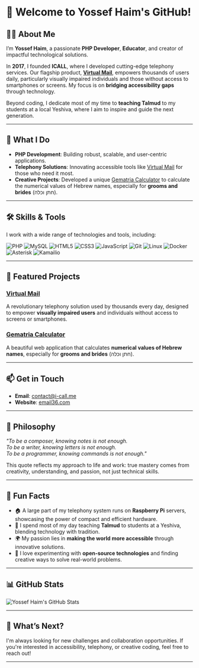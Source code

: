 # 👋 Welcome to Yossef Haim's GitHub!

## 🧑‍💻 About Me
I’m **Yossef Haim**, a passionate **PHP Developer**, **Educator**, and creator of impactful technological solutions.

In **2017**, I founded **ICALL**, where I developed cutting-edge telephony services. Our flagship product, **[Virtual Mail](https://email36.com)**, empowers thousands of users daily, particularly visually impaired individuals and those without access to smartphones or screens. My focus is on **bridging accessibility gaps** through technology.

Beyond coding, I dedicate most of my time to **teaching Talmud** to my students at a local Yeshiva, where I aim to inspire and guide the next generation.

---

## 🌟 What I Do
- **PHP Development**: Building robust, scalable, and user-centric applications.
- **Telephony Solutions**: Innovating accessible tools like [Virtual Mail](https://email36.com) for those who need it most.
- **Creative Projects**: Developed a unique [Gematria Calculator](https://gimatrion.com) to calculate the numerical values of Hebrew names, especially for **grooms and brides** (חתן וכלה).

---

## 🛠️ Skills & Tools
I work with a wide range of technologies and tools, including:

![PHP](https://img.shields.io/badge/PHP-777BB4?style=for-the-badge&logo=php&logoColor=white)
![MySQL](https://img.shields.io/badge/MySQL-4479A1?style=for-the-badge&logo=mysql&logoColor=white)
![HTML5](https://img.shields.io/badge/HTML5-E34F26?style=for-the-badge&logo=html5&logoColor=white)
![CSS3](https://img.shields.io/badge/CSS3-1572B6?style=for-the-badge&logo=css3&logoColor=white)
![JavaScript](https://img.shields.io/badge/JavaScript-F7DF1E?style=for-the-badge&logo=javascript&logoColor=black)
![Git](https://img.shields.io/badge/Git-F05032?style=for-the-badge&logo=git&logoColor=white)
![Linux](https://img.shields.io/badge/Linux-FCC624?style=for-the-badge&logo=linux&logoColor=black)
![Docker](https://img.shields.io/badge/Docker-2496ED?style=for-the-badge&logo=docker&logoColor=white)
![Asterisk](https://img.shields.io/badge/Asterisk-F66733?style=for-the-badge&logo=asterisk&logoColor=white)
![Kamailio](https://img.shields.io/badge/Kamailio-000000?style=for-the-badge&logo=kamailio&logoColor=white)

---

## 🚀 Featured Projects
### [Virtual Mail](https://email36.com)  
A revolutionary telephony solution used by thousands every day, designed to empower **visually impaired users** and individuals without access to screens or smartphones.

### [Gematria Calculator](https://gimatrion.com)  
A beautiful web application that calculates **numerical values of Hebrew names**, especially for **grooms and brides** (חתן וכלה).

---

## 📫 Get in Touch
- **Email**: [contact@i-call.me](mailto:contact@i-call.me)  
- **Website**: [email36.com](https://email36.com)

---

## 🌟 Philosophy
_"To be a composer, knowing notes is not enough.  
To be a writer, knowing letters is not enough.  
To be a programmer, knowing commands is not enough."_

This quote reflects my approach to life and work: true mastery comes from creativity, understanding, and passion, not just technical skills.

---

## 🌟 Fun Facts
- 🏠 A large part of my telephony system runs on **Raspberry Pi** servers, showcasing the power of compact and efficient hardware.
- 📖 I spend most of my day teaching **Talmud** to students at a Yeshiva, blending technology with tradition.
- 🌍 My passion lies in **making the world more accessible** through innovative solutions.
- 🔧 I love experimenting with **open-source technologies** and finding creative ways to solve real-world problems.

---

## 📊 GitHub Stats
![Yossef Haim's GitHub Stats](https://github-readme-stats.vercel.app/api?username=showf68&show_icons=true&theme=radical)

---

## 🧩 What’s Next?
I'm always looking for new challenges and collaboration opportunities. If you're interested in accessibility, telephony, or creative coding, feel free to reach out!

---

